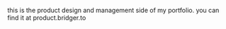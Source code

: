 this is the product design and management side of my portfolio. you can find it at product.bridger.to